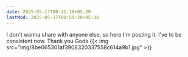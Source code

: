 ```yaml
---
date: 2025-05-17T00:21:10+05:30
lastMod: 2025-05-17T00:59:20+05:30
---
```


I don't wanna share with anyone else, so here I'm posting it. I've to be consistent now. Thank you Gods
{{< img src="img/8be065301af3908320337558c614a9b1.jpg" >}}
